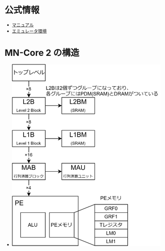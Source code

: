 # 公式情報
- [マニュアル](https://projects.preferred.jp/mn-core/assets/mncore2_dev_manual_ja.pdf)
- [エミュレータ環境](https://projects.preferred.jp/mn-core/assets/mncore2_emuenv_20240412.tar.xz)

# MN-Core 2 の構造
- ![図](mn2-core.drawio.svg)